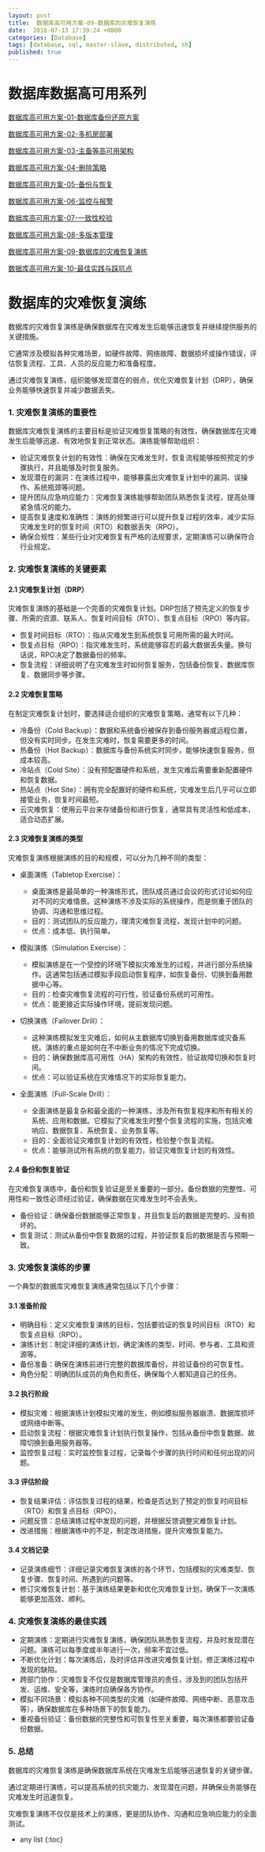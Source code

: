 ```yaml
---
layout: post
title:  数据库高可用方案-09-数据库的灾难恢复演练
date:  2018-07-13 17:39:24 +0800
categories: [Database]
tags: [database, sql, master-slave, distributed, sh]
published: true
---
```


# 数据库数据高可用系列

[数据库高可用方案-01-数据库备份还原方案](https://houbb.github.io/2018/07/13/database-recover)

[数据库高可用方案-02-多机房部署](https://houbb.github.io/2018/07/13/database-recover-02-multi-place)

[数据库高可用方案-03-主备等高可用架构](https://houbb.github.io/2018/07/13/database-recover-03-master-slave)

[数据库高可用方案-04-删除策略](https://houbb.github.io/2018/07/13/database-recover-04-delete-strategy)

[数据库高可用方案-05-备份与恢复](https://houbb.github.io/2018/07/13/database-recover-05-recover)

[数据库高可用方案-06-监控与报警](https://houbb.github.io/2018/07/13/database-recover-06-monitor-and-alarm)

[数据库高可用方案-07-一致性校验](https://houbb.github.io/2018/07/13/database-recover-07-checksum)

[数据库高可用方案-08-多版本管理](https://houbb.github.io/2018/07/13/database-recover-08-version-manager)

[数据库高可用方案-09-数据库的灾难恢复演练](https://houbb.github.io/2018/07/13/database-recover-09-problem-recover-test)

[数据库高可用方案-10-最佳实践与踩坑点](https://houbb.github.io/2018/07/13/database-recover-10-best-practice)

# 数据库的灾难恢复演练

数据库的灾难恢复演练是确保数据库在灾难发生后能够迅速恢复并继续提供服务的关键措施。

它通常涉及模拟各种灾难场景，如硬件故障、网络故障、数据损坏或操作错误，评估恢复流程、工具、人员的反应能力和准备程度。

通过灾难恢复演练，组织能够发现潜在的弱点，优化灾难恢复计划（DRP），确保业务能够快速恢复并减少数据丢失。

### 1. 灾难恢复演练的重要性

数据库灾难恢复演练的主要目标是验证灾难恢复策略的有效性，确保数据库在灾难发生后能够迅速、有效地恢复到正常状态。演练能够帮助组织：

- 验证灾难恢复计划的有效性：确保在灾难发生时，恢复流程能够按照预定的步骤执行，并且能够及时恢复服务。
- 发现潜在的漏洞：在演练过程中，能够暴露出灾难恢复计划中的漏洞、误操作、系统瓶颈等问题。
- 提升团队应急响应能力：灾难恢复演练能够帮助团队熟悉恢复流程，提高处理紧急情况的能力。
- 提高恢复速度和准确性：演练的频繁进行可以提升恢复过程的效率，减少实际灾难发生时的恢复时间（RTO）和数据丢失（RPO）。
- 确保合规性：某些行业对灾难恢复有严格的法规要求，定期演练可以确保符合行业规定。

### 2. 灾难恢复演练的关键要素

#### 2.1 灾难恢复计划（DRP）
灾难恢复演练的基础是一个完善的灾难恢复计划。DRP包括了预先定义的恢复步骤、所需的资源、联系人、恢复时间目标（RTO）、恢复点目标（RPO）等内容。

- 恢复时间目标（RTO）：指从灾难发生到系统恢复可用所需的最大时间。
- 恢复点目标（RPO）：指灾难发生时，系统能够容忍的最大数据丢失量。换句话说，RPO决定了数据备份的频率。
- 恢复流程：详细说明了在灾难发生时如何恢复服务，包括备份恢复、数据库恢复、数据同步等步骤。

#### 2.2 灾难恢复策略
在制定灾难恢复计划时，要选择适合组织的灾难恢复策略，通常有以下几种：

- 冷备份（Cold Backup）：数据和系统备份被保存到备份服务器或远程位置，但没有实时同步。在发生灾难时，恢复需要更多的时间。
- 热备份（Hot Backup）：数据库与备份系统实时同步，能够快速恢复服务，但成本较高。
- 冷站点（Cold Site）：没有预配置硬件和系统，发生灾难后需要重新配置硬件和恢复数据。
- 热站点（Hot Site）：拥有完全配置好的硬件和系统，灾难发生后几乎可以立即接管业务，恢复时间最短。
- 云灾难恢复：使用云平台来存储备份和进行恢复，通常具有灵活性和低成本，适合动态扩展。

#### 2.3 灾难恢复演练的类型
灾难恢复演练根据演练的目的和规模，可以分为几种不同的类型：

- 桌面演练（Tabletop Exercise）：
  - 桌面演练是最简单的一种演练形式，团队成员通过会议的形式讨论如何应对不同的灾难情景。这种演练不涉及实际的系统操作，而是侧重于团队的协调、沟通和思维过程。
  - 目的：测试团队的反应能力，理清灾难恢复流程，发现计划中的问题。
  - 优点：成本低、执行简单。
  
- 模拟演练（Simulation Exercise）：
  - 模拟演练是在一个受控的环境下模拟灾难发生的过程，并进行部分系统操作。这通常包括通过模拟手段启动恢复程序，如恢复备份、切换到备用数据中心等。
  - 目的：检查灾难恢复流程的可行性，验证备份系统的可用性。
  - 优点：能更接近实际操作环境，提前发现问题。

- 切换演练（Failover Drill）：
  - 这种演练模拟发生灾难后，如何从主数据库切换到备用数据库或灾备系统。演练的重点是如何在不中断业务的情况下完成切换。
  - 目的：确保数据库高可用性（HA）架构的有效性，验证故障切换和恢复时间。
  - 优点：可以验证系统在灾难情况下的实际恢复能力。

- 全面演练（Full-Scale Drill）：
  - 全面演练是最复杂和最全面的一种演练，涉及所有恢复程序和所有相关的系统、应用和数据。它模拟了灾难发生时整个恢复流程的实施，包括灾难响应、数据恢复、系统恢复、业务恢复等。
  - 目的：全面验证灾难恢复计划的有效性，检验整个恢复流程。
  - 优点：能够测试所有系统的恢复能力，验证灾难恢复计划的有效性。

#### 2.4 备份和恢复验证
在灾难恢复演练中，备份和恢复验证是至关重要的一部分。备份数据的完整性、可用性和一致性必须经过验证，确保数据在灾难发生时不会丢失。

- 备份验证：确保备份数据能够正常恢复，并且恢复后的数据是完整的、没有损坏的。
- 恢复测试：测试从备份中恢复数据的过程，并验证恢复后的数据是否与预期一致。

### 3. 灾难恢复演练的步骤

一个典型的数据库灾难恢复演练通常包括以下几个步骤：

#### 3.1 准备阶段
- 明确目标：定义灾难恢复演练的目标，包括要验证的恢复时间目标（RTO）和恢复点目标（RPO）。
- 演练计划：制定详细的演练计划，确定演练的类型、时间、参与者、工具和资源等。
- 备份准备：确保在演练前进行完整的数据库备份，并验证备份的可恢复性。
- 角色分配：明确团队成员的角色和责任，确保每个人都知道自己的任务。

#### 3.2 执行阶段
- 模拟灾难：根据演练计划模拟灾难的发生，例如模拟服务器崩溃、数据库损坏或网络中断等。
- 启动恢复流程：根据灾难恢复计划执行恢复操作，包括从备份中恢复数据、故障切换到备用服务器等。
- 监控恢复过程：实时监控恢复过程，记录每个步骤的执行时间和任何出现的问题。

#### 3.3 评估阶段
- 恢复结果评估：评估恢复过程的结果，检查是否达到了预定的恢复时间目标（RTO）和恢复点目标（RPO）。
- 问题反馈：总结演练过程中发现的问题，并根据反馈调整灾难恢复计划。
- 改进措施：根据演练中的不足，制定改进措施，提升灾难恢复能力。

#### 3.4 文档记录
- 记录演练细节：详细记录灾难恢复演练的各个环节，包括模拟的灾难类型、恢复步骤、恢复时间、所遇到的问题等。
- 修订灾难恢复计划：基于演练结果更新和优化灾难恢复计划，确保下一次演练能够更加高效、顺利。

### 4. 灾难恢复演练的最佳实践

- 定期演练：定期进行灾难恢复演练，确保团队熟悉恢复流程，并及时发现潜在问题。演练可以每季度或半年进行一次，频率不宜过低。
- 不断优化计划：每次演练后，及时评估并改进灾难恢复计划，修正演练过程中发现的缺陷。
- 跨部门协作：灾难恢复不仅仅是数据库管理员的责任，涉及到的团队包括开发、运维、安全等，演练时应确保各方协作。
- 模拟不同场景：模拟各种不同类型的灾难（如硬件故障、网络中断、恶意攻击等），确保数据库在多种场景下的恢复能力。
- 重视备份验证：备份数据的完整性和可恢复性至关重要，每次演练都要验证备份数据。

### 5. 总结

数据库的灾难恢复演练是确保数据库系统在灾难发生后能够迅速恢复的关键步骤。

通过定期进行演练，可以提高系统的抗灾能力、发现潜在问题，并确保业务能够在灾难发生时迅速恢复。

灾难恢复演练不仅仅是技术上的演练，更是团队协作、沟通和应急响应能力的全面测试。

* any list
{:toc}